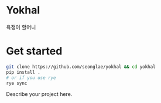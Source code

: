 # Yokhal
욕쟁이 할머니

# Get started
```bash
git clone https://github.com/seonglae/yokhal && cd yokhal
pip install .
# or if you use rye
rye sync
```
Describe your project here.
